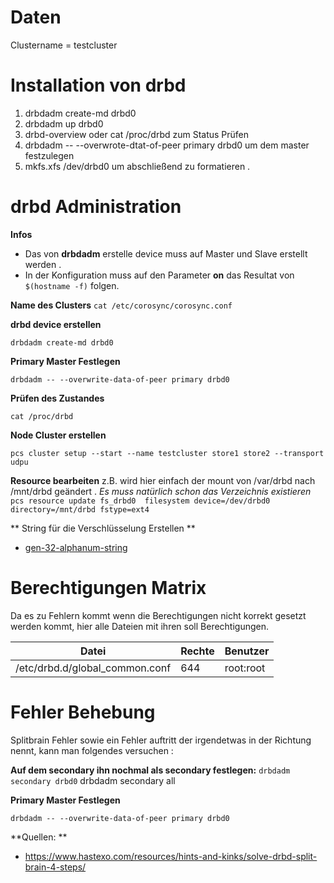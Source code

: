 Daten
=====

Clustername = testcluster

# Installation von drbd

1. drbdadm create-md drbd0
2. drbdadm up drbd0
3. drbd-overview oder cat /proc/drbd zum Status Prüfen
4. drbdadm -- --overwrote-dtat-of-peer primary drbd0   um dem master festzulegen
5. mkfs.xfs /dev/drbd0 um abschließend zu formatieren .


drbd Administration
================

**Infos**

* Das von **drbdadm** erstelle device muss auf Master und Slave erstellt werden .
* In der Konfiguration muss auf den Parameter **on** das Resultat von `$(hostname -f)` folgen.

**Name des Clusters**
`cat /etc/corosync/corosync.conf`

**drbd device erstellen**

`drbdadm create-md drbd0 `

**Primary Master Festlegen**

`drbdadm -- --overwrite-data-of-peer primary drbd0`

**Prüfen des Zustandes**

 `cat /proc/drbd`

**Node Cluster erstellen**

`pcs cluster setup --start --name testcluster store1 store2 --transport udpu`


**Resource bearbeiten** 
z.B. wird hier einfach der mount von /var/drbd nach /mnt/drbd geändert .
*Es muss natürlich schon das Verzeichnis existieren*
`pcs resource update fs_drbd0  filesystem device=/dev/drbd0 directory=/mnt/drbd fstype=ext4`

** String für die Verschlüsselung Erstellen **
* [gen-32-alphanum-string](https://github.com/kernt/inshelp/blob/master/drbd/gen-32-alphanum-string.sh)

Berechtigungen Matrix
===================

Da es zu Fehlern kommt wenn die Berechtigungen nicht korrekt gesetzt werden kommt, hier alle Dateien mit ihren soll Berechtigungen.

| Datei | Rechte | Benutzer |
| -------- | -------- | -------- |
|/etc/drbd.d/global_common.conf | 644 | root:root |


Fehler Behebung
==============

Splitbrain Fehler  sowie ein Fehler auftritt der irgendetwas in der Richtung nennt, kann man folgendes versuchen : 

**Auf dem secondary ihn nochmal als secondary festlegen:**
`drbdadm secondary drbd0`
drbdadm secondary all

**Primary Master Festlegen**

`drbdadm -- --overwrite-data-of-peer primary drbd0`


**Quellen: **
* https://www.hastexo.com/resources/hints-and-kinks/solve-drbd-split-brain-4-steps/


